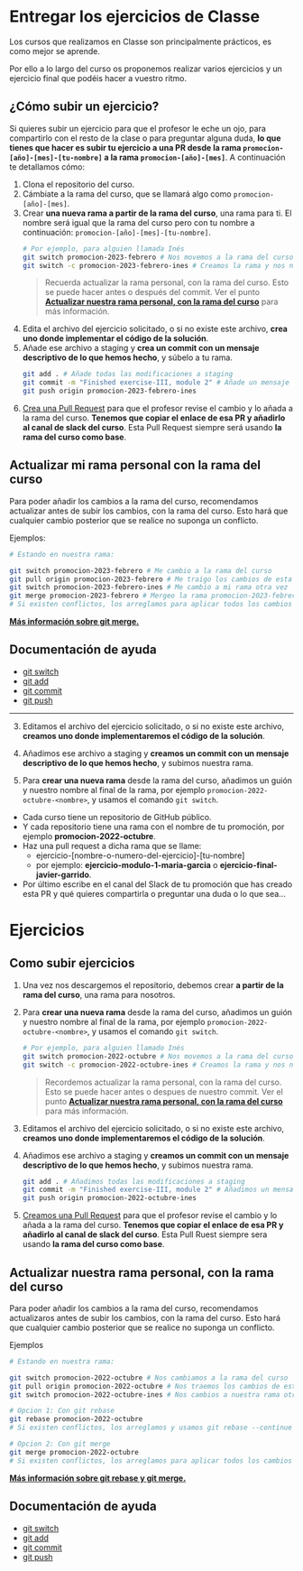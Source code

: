 # Entregar los ejercicios de Classe

Los cursos que realizamos en Classe son principalmente prácticos, es como mejor se aprende.

Por ello a lo largo del curso os proponemos realizar varios ejercicios y un ejercicio final que podéis hacer a vuestro ritmo.

## ¿Cómo subir un ejercicio?

Si quieres subir un ejercicio para que el profesor le eche un ojo, para compartirlo con el resto de la clase o para preguntar alguna duda, **lo que tienes que hacer es subir tu ejercicio a una PR desde la rama `promocion-[año]-[mes]-[tu-nombre]` a la rama `promocion-[año]-[mes]`**. A continuación te detallamos cómo:

1. Clona el repositorio del curso.
2. Cámbiate a la rama del curso, que se llamará algo como `promocion-[año]-[mes]`.
3. Crear **una nueva rama a partir de la rama del curso**, una rama para ti. El nombre será igual que la rama del curso pero con tu nombre a continuación: `promocion-[año]-[mes]-[tu-nombre]`.
   ```bash
   # Por ejemplo, para alguien llamada Inés
   git switch promocion-2023-febrero # Nos movemos a la rama del curso.
   git switch -c promocion-2023-febrero-ines # Creamos la rama y nos novemos a ella.
   ```
   > Recuerda actualizar la rama personal, con la rama del curso. Esto se puede hacer antes o después del commit. Ver el punto [**Actualizar nuestra rama personal, con la rama del curso**](#actualizar-nuestra-rama-personal-con-la-rama-del-curso) para más información.
4. Edita el archivo del ejercicio solicitado, o si no existe este archivo, **crea uno donde implementar el código de la solución**.
5. Añade ese archivo a staging y **crea un commit con un mensaje descriptivo de lo que hemos hecho**, y súbelo a tu rama.
   ```bash
   git add . # Añade todas las modificaciones a staging
   git commit -m "Finished exercise-III, module 2" # Añade un mensaje descriptivo
   git push origin promocion-2023-febrero-ines
   ```
6. [Crea una Pull Request](https://docs.github.com/es/pull-requests/collaborating-with-pull-requests/proposing-changes-to-your-work-with-pull-requests/creating-a-pull-request) para que el profesor revise el cambio y lo añada a la rama del curso. **Tenemos que copiar el enlace de esa PR y añadirlo al canal de slack del curso**. Esta Pull Request siempre será usando **la rama del curso como base**.

## Actualizar mi rama personal con la rama del curso

Para poder añadir los cambios a la rama del curso, recomendamos actualizar antes de subir los cambios, con la rama del curso. Esto hará que cualquier cambio posterior que se realice no suponga un conflicto.

Ejemplos:

```bash
# Estando en nuestra rama:

git switch promocion-2023-febrero # Me cambio a la rama del curso
git pull origin promocion-2023-febrero # Me traigo los cambios de esta rama
git switch promocion-2023-febrero-ines # Me cambio a mi rama otra vez
git merge promocion-2023-febrero # Mergeo la rama promocion-2023-febrero en promocion-2023-febrero-ines
# Si existen conflictos, los arreglamos para aplicar todos los cambios de la rama del curso
```

[**Más información sobre git merge.**](https://www.freecodecamp.org/espanol/news/la-guia-definitiva-para-git-merge-y-git-rebase/)

## Documentación de ayuda

- [git switch](https://git-scm.com/docs/git-switch)
- [git add](https://git-scm.com/docs/git-add)
- [git commit](https://git-scm.com/docs/git-commit)
- [git push](https://git-scm.com/docs/git-push)

______

















3. Editamos el archivo del ejercicio solicitado, o si no existe este archivo, **creamos uno donde implementaremos el código de la solución**.
4. Añadimos ese archivo a staging y **creamos un commit con un mensaje descriptivo de lo que hemos hecho**, y subimos nuestra rama.



4. Para **crear una nueva rama** desde la rama del curso, añadimos un guión y nuestro nombre al final de la rama, por ejemplo `promocion-2022-octubre-<nombre>`, y usamos el comando `git switch`.


- Cada curso tiene un repositorio de GitHub público.
- Y cada repositorio tiene una rama con el nombre de tu promoción, por ejemplo **promocion-2022-octubre**.
- Haz una pull request a dicha rama que se llame:
  - ejercicio-[nombre-o-numero-del-ejercicio]-[tu-nombre]
  - por ejemplo: **ejercicio-modulo-1-maria-garcia** o **ejercicio-final-javier-garrido**.
- Por último escribe en el canal del Slack de tu promoción que has creado esta PR y qué quieres compartirla o preguntar una duda o lo que sea...



# Ejercicios

## Como subir ejercicios

1. Una vez nos descargemos el repositorio, debemos crear **a partir de la rama del curso**, una rama para nosotros.
2. Para **crear una nueva rama** desde la rama del curso, añadimos un guión y nuestro nombre al final de la rama, por ejemplo `promocion-2022-octubre-<nombre>`, y usamos el comando `git switch`.

   ```bash
   # Por ejemplo, para alguien llamado Inés
   git switch promocion-2022-octubre # Nos movemos a la rama del curso.
   git switch -c promocion-2022-octubre-ines # Creamos la rama y nos novemos a ella.
   ```

   > Recordemos actualizar la rama personal, con la rama del curso. Esto se puede hacer antes o despues de nuestro commit. Ver el punto [**Actualizar nuestra rama personal, con la rama del curso**](#actualizar-nuestra-rama-personal-con-la-rama-del-curso) para más información.

3. Editamos el archivo del ejercicio solicitado, o si no existe este archivo, **creamos uno donde implementaremos el código de la solución**.
4. Añadimos ese archivo a staging y **creamos un commit con un mensaje descriptivo de lo que hemos hecho**, y subimos nuestra rama.

   ```bash
   git add . # Añadimos todas las modificaciones a staging
   git commit -m "Finished exercise-III, module 2" # Añadimos un mensaje descriptivo
   git push origin promocion-2022-octubre-ines
   ```

5. [Creamos una Pull Request](https://docs.github.com/es/pull-requests/collaborating-with-pull-requests/proposing-changes-to-your-work-with-pull-requests/creating-a-pull-request) para que el profesor revise el cambio y lo añada a la rama del curso. **Tenemos que copiar el enlace de esa PR y añadirlo al canal de slack del curso**. Esta Pull Ruest siempre sera usando **la rama del curso como base**.

## Actualizar nuestra rama personal, con la rama del curso

Para poder añadir los cambios a la rama del curso, recomendamos actualizaros antes de subir los cambios, con la rama del curso. Esto hará que cualquier cambio posterior que se realice no suponga un conflicto.

Ejemplos

```bash
# Estando en nuestra rama:

git switch promocion-2022-octubre # Nos cambiamos a la rama del curso
git pull origin promocion-2022-octubre # Nos traemos los cambios de esta rama
git switch promocion-2022-octubre-ines # Nos cambios a nuestra rama otra vez

# Opcion 1: Con git rebase
git rebase promocion-2022-octubre
# Si existen conflictos, los arreglamos y usamos git rebase --continue para aplicar todos los cambios de la rama del curso

# Opcion 2: Con git merge
git merge promocion-2022-octubre
# Si existen conflictos, los arreglamos para aplicar todos los cambios de la rama del curso
```

[**Más información sobre git rebase y git merge.**](https://www.freecodecamp.org/espanol/news/la-guia-definitiva-para-git-merge-y-git-rebase/)

## Documentación de ayuda

- [git switch](https://git-scm.com/docs/git-switch)
- [git add](https://git-scm.com/docs/git-add)
- [git commit](https://git-scm.com/docs/git-commit)
- [git push](https://git-scm.com/docs/git-push)
